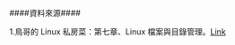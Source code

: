 

####資料來源####

1.鳥哥的 Linux 私房菜：第七章、Linux 檔案與目錄管理。[Link](http://linux.vbird.org/linux_basic/0220filemanager.php)
